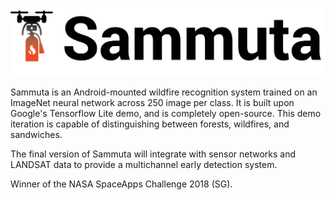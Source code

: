 ![alt text](https://github.com/EXJUSTICE/Sammuta/blob/master/sammuta.jpg)


Sammuta is an Android-mounted wildfire recognition system trained on an ImageNet neural network across 250 image per class.
It is built upon Google's Tensorflow Lite demo, and is completely open-source.
This demo iteration is capable of distinguishing between forests, wildfires, and sandwiches. 

The final version of Sammuta will integrate with sensor networks and LANDSAT data to provide a multichannel early detection system.

Winner of the NASA SpaceApps Challenge 2018 (SG).
